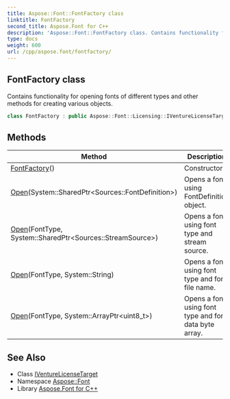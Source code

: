 ```yaml
---
title: Aspose::Font::FontFactory class
linktitle: FontFactory
second_title: Aspose.Font for C++
description: 'Aspose::Font::FontFactory class. Contains functionality for opening fonts of different types and other methods for creating various objects in C++.'
type: docs
weight: 600
url: /cpp/aspose.font/fontfactory/
---
```

## FontFactory class


Contains functionality for opening fonts of different types and other methods for creating various objects.

```cpp
class FontFactory : public Aspose::Font::Licensing::IVentureLicenseTarget
```

## Methods

| Method | Description |
| --- | --- |
| [FontFactory](./fontfactory/)() | Constructor. |
| [Open](./open/)(System::SharedPtr\<Sources::FontDefinition\>) | Opens a font, using FontDefinition object. |
| [Open](./open/)(FontType, System::SharedPtr\<Sources::StreamSource\>) | Opens a font, using font type and stream source. |
| [Open](./open/)(FontType, System::String) | Opens a font, using font type and font file name. |
| [Open](./open/)(FontType, System::ArrayPtr\<uint8_t\>) | Opens a font, using font type and font data byte array. |
## See Also

* Class [IVentureLicenseTarget](../../aspose.font.licensing/iventurelicensetarget/)
* Namespace [Aspose::Font](../)
* Library [Aspose.Font for C++](../../)
